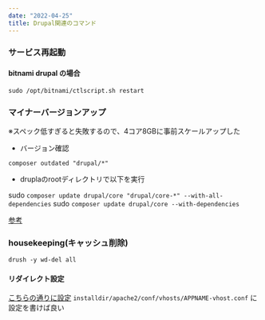 ```yaml
---
date: "2022-04-25"
title: Drupal関連のコマンド
---
```


### サービス再起動
#### bitnami drupal の場合
```
sudo /opt/bitnami/ctlscript.sh restart
```
### マイナーバージョンアップ

※スペック低すぎると失敗するので、4コア8GBに事前スケールアップした

- バージョン確認

`composer outdated "drupal/*"`

- druplaのrootディレクトリで以下を実行

sudo `composer update drupal/core "drupal/core-*" --with-all-dependencies`
sudo `composer update drupal/core --with-dependencies`

[参考](https://www.drupal.org/docs/updating-drupal/updating-drupal-core-via-composer)
### housekeeping(キャッシュ削除)
`drush -y wd-del all`

#### リダイレクト設定
[こちらの通りに設定](https://docs.bitnami.com/installer/apps/drupal/administration/redirect-custom-domains/)
`installdir/apache2/conf/vhosts/APPNAME-vhost.conf`  に設定を書けば良い